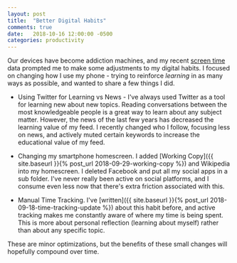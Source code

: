```yaml
---
layout: post
title:  "Better Digital Habits"
comments: true
date:   2018-10-16 12:00:00 -0500
categories: productivity
---
```


Our devices have become addiction machines, and my recent [screen time](https://www.apple.com/ca/newsroom/2018/06/ios-12-introduces-new-features-to-reduce-interruptions-and-manage-screen-time/) data prompted me to make some adjustments to my digital habits. I focused on changing how I use my phone - trying to reinforce _learning_ in as many ways as possible, and wanted to share a few things I did.

* Using Twitter for Learning vs News - I've always used Twitter as a tool for learning new about new topics. Reading conversations between the most knowledgeable people is a great way to learn about any subject matter. However, the news of the last few years has decreased the learning value of my feed. I recently changed who I follow, focusing less on news, and actively muted certain keywords to increase the educational value of my feed.

* Changing my smartphone homescreen. I added [Working Copy]({{ site.baseurl }}{% post_url 2018-09-29-working-copy %}) and Wikipedia into my homescreen. I deleted Facebook and put all my social apps in a sub folder. I've never really been active on social platforms, and I consume even less now that there's extra friction associated with this.

* Manual Time Tracking. I've [written]({{ site.baseurl }}{% post_url 2018-09-18-time-tracking-update %}) about this habit before, and active tracking makes me constantly aware of where my time is being spent. This is more about personal reflection (learning about myself) rather than about any specific topic. 

These are minor optimizations, but the benefits of these small changes will hopefully compound over time.